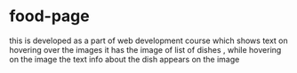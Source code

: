 # food-page
this is developed as a part of web development course which  shows text on hovering over the images
it has the image of list of dishes , while hovering on the image the text info about the dish appears on the image


